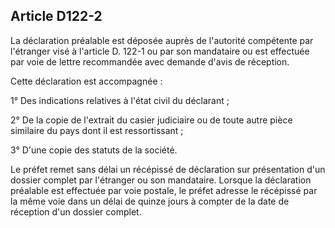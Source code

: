 Article D122-2
----
La déclaration préalable est déposée auprès de l'autorité compétente par
l'étranger visé à l'article D. 122-1 ou par son mandataire ou est effectuée par
voie de lettre recommandée avec demande d'avis de réception.

Cette déclaration est accompagnée :

1° Des indications relatives à l'état civil du déclarant ;

2° De la copie de l'extrait du casier judiciaire ou de toute autre pièce
similaire du pays dont il est ressortissant ;

3° D'une copie des statuts de la société.

Le préfet remet sans délai un récépissé de déclaration sur présentation d'un
dossier complet par l'étranger ou son mandataire. Lorsque la déclaration
préalable est effectuée par voie postale, le préfet adresse le récépissé par la
même voie dans un délai de quinze jours à compter de la date de réception d'un
dossier complet.
